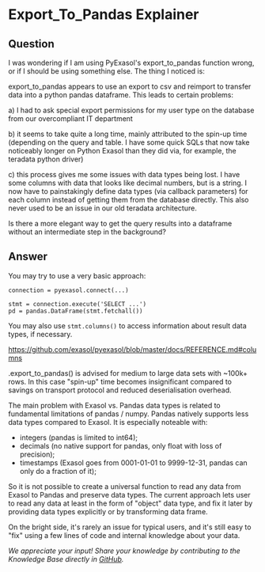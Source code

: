 # Export_To_Pandas Explainer

## Question
I was wondering if I am using PyExasol's export_to_pandas function wrong, or if I should be using something else. The thing I noticed is: 

export_to_pandas appears to use an export to csv and reimport to transfer data into a python pandas dataframe. This leads to certain problems:

a) I had to ask special export permissions for my user type on the database from our overcompliant IT department

b) it seems to take quite a long time, mainly attributed to the spin-up time (depending on the query and table. I have some quick SQLs that now take noticeably longer on Python Exasol than they did via, for example, the teradata python driver)

c) this process gives me some issues with data types being lost. I have some columns with data that looks like decimal numbers, but is a string. I now have to painstakingly define data types (via callback parameters) for each column instead of getting them from the database directly. This also never used to be an issue in our old teradata architecture.

Is there a more elegant way to get the query results into a dataframe without an intermediate step in the background?

## Answer
You may try to use a very basic approach:
```
connection = pyexasol.connect(...)  

stmt = connection.execute('SELECT ...')  
pd = pandas.DataFrame(stmt.fetchall())
```

 

You may also use `stmt.columns()` to access information about result data types, if necessary.

https://github.com/exasol/pyexasol/blob/master/docs/REFERENCE.md#columns

.export_to_pandas() is advised for medium to large data sets with ~100k+ rows. In this case "spin-up" time becomes insignificant compared to savings on transport protocol and reduced deserialisation overhead.

 

The main problem with Exasol vs. Pandas data types is related to fundamental limitations of pandas / numpy. Pandas natively supports less data types compared to Exasol. It is especially noteable with:

- integers (pandas is limited to int64);
- decimals (no native support for pandas, only float with loss of precision);
- timestamps (Exasol goes from 0001-01-01 to 9999-12-31, pandas can only do a fraction of it);

 

So it is not possible to create a universal function to read any data from Exasol to Pandas and preserve data types. The current approach lets user to read any data at least in the form of "object" data type, and fix it later by providing data types explicitly or by transforming data frame.

On the bright side, it's rarely an issue for typical users, and it's still easy to "fix" using a few lines of code and internal knowledge about your data.

*We appreciate your input! Share your knowledge by contributing to the Knowledge Base directly in [GitHub](https://github.com/exasol/public-knowledgebase).* 